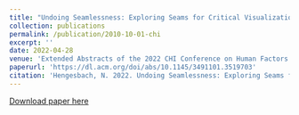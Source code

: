 ```yaml
---
title: "Undoing Seamlessness: Exploring Seams for Critical Visualization."
collection: publications
permalink: /publication/2010-10-01-chi
excerpt: ''
date: 2022-04-28
venue: 'Extended Abstracts of the 2022 CHI Conference on Human Factors in Computing Systems'
paperurl: 'https://dl.acm.org/doi/abs/10.1145/3491101.3519703'
citation: 'Hengesbach, N. 2022. Undoing Seamlessness: Exploring Seams for Critical Visualization. In Extended Abstracts of the 2022 CHI Conference on Human Factors in Computing Systems (CHI EA '22). Association for Computing Machinery, New York, NY, USA, Article 364, 1–7. https://doi.org/10.1145/3491101.3519703.'
---
```


[Download paper here](http://academicpages.github.io/files/chi22.pdf)
